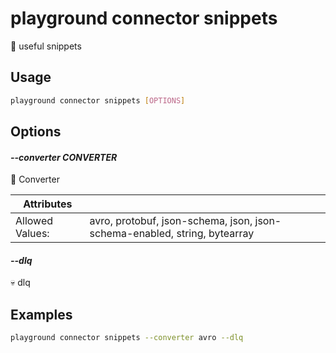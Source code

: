 # playground connector snippets

🔌 useful snippets

## Usage

```bash
playground connector snippets [OPTIONS]
```

## Options

#### *--converter CONVERTER*

🔌 Converter

| Attributes      | &nbsp;
|-----------------|-------------
| Allowed Values: | avro, protobuf, json-schema, json, json-schema-enabled, string, bytearray

#### *--dlq*

💀 dlq

## Examples

```bash
playground connector snippets --converter avro --dlq

```



